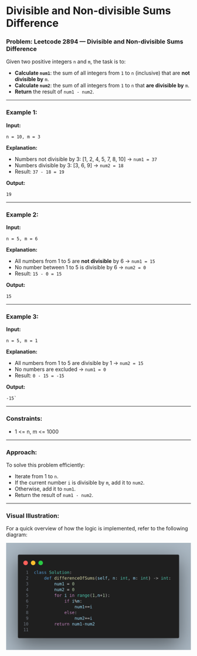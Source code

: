 # Divisible and Non-divisible Sums Difference

### Problem: Leetcode 2894 — Divisible and Non-divisible Sums Difference

Given two positive integers `n` and `m`, the task is to:

* **Calculate `num1`**: the sum of all integers from `1` to `n` (inclusive) that are **not divisible by** `m`.
* **Calculate `num2`**: the sum of all integers from `1` to `n` that **are divisible by** `m`.
* **Return** the result of `num1 - num2`.

---

### Example 1:

**Input:**

```
n = 10, m = 3
```

**Explanation:**

* Numbers not divisible by 3: \[1, 2, 4, 5, 7, 8, 10] → `num1 = 37`
* Numbers divisible by 3: \[3, 6, 9] → `num2 = 18`
* Result: `37 - 18 = 19`

**Output:**

```
19
```

---

### Example 2:

**Input:**

```
n = 5, m = 6
```

**Explanation:**

* All numbers from 1 to 5 are **not divisible** by 6 → `num1 = 15`
* No number between 1 to 5 is divisible by 6 → `num2 = 0`
* Result: `15 - 0 = 15`

**Output:**

```
15
```

---

### Example 3:

**Input:**

```
n = 5, m = 1
```

**Explanation:**

* All numbers from 1 to 5 are divisible by 1 → `num2 = 15`
* No numbers are excluded → `num1 = 0`
* Result: `0 - 15 = -15`

**Output:**

```
-15`
```

---

### Constraints:

* 1 <= n, m <= 1000

---

### Approach:

To solve this problem efficiently:

* Iterate from 1 to `n`.
* If the current number `i` is divisible by `m`, add it to `num2`.
* Otherwise, add it to `num1`.
* Return the result of `num1 - num2`.

---

### Visual Illustration:

For a quick overview of how the logic is implemented, refer to the following diagram:

![Approach Illustration](image.png)
